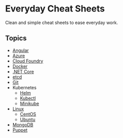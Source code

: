 # Everyday Cheat Sheets

Clean and simple cheat sheets to ease everyday work.

## Topics

- [Angular](./docs/angular.md)
- [Azure](./docs/azure.md)
- [Cloud Foundry](./docs/cloudfoundry.md)
- [Docker](./docs/docker.md)
- [.NET Core](./docs/dotnetcore.md)
- [etcd](./docs/etcd.md)
- [Git](./docs/git.md)
- Kubernetes
  - [Helm](./docs/helm.md)
  - [Kubectl](./docs/kubectl.md)
  - [Minikube](./docs/minikube.md)
- [Linux](./docs/linux.md)
  - [CentOS](./docs/centos.md)
  - [Ubuntu](./docs/ubuntu.md)
- [MongoDB](./docs/mongodb.md)
- [Puppet](./docs/puppet.md)
